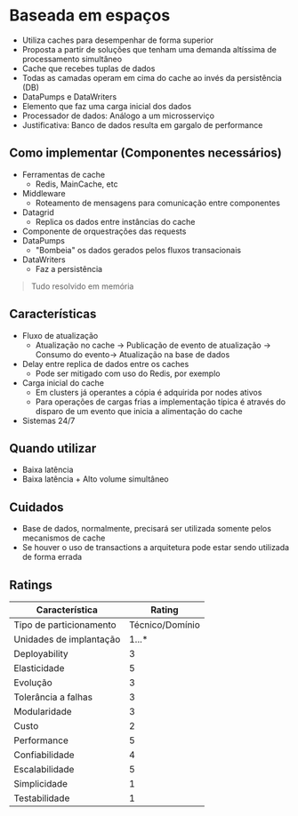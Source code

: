 # Baseada em espaços

- Utiliza caches para desempenhar de forma superior
- Proposta a partir de soluções que tenham uma demanda altíssima de
  processamento simultâneo
- Cache que recebes tuplas de dados
- Todas as camadas operam em cima do cache ao invés da persistência (DB)
- DataPumps e DataWriters
- Elemento que faz uma carga inicial dos dados
- Processador de dados: Análogo a um microsserviço
- Justificativa: Banco de dados resulta em gargalo de performance

## Como implementar (Componentes necessários)

- Ferramentas de cache
  - Redis, MainCache, etc
- Middleware
  - Roteamento de mensagens para comunicação entre componentes
- Datagrid
  - Replica os dados entre instâncias do cache
- Componente de orquestrações das requests
- DataPumps
  - "Bombeia" os dados gerados pelos fluxos transacionais
- DataWriters
  - Faz a persistência

> Tudo resolvido em memória

## Características

- Fluxo de atualização
  - Atualização no cache -> Publicação de evento de atualização -> Consumo do
    evento-> Atualização na base de dados
- Delay entre replica de dados entre os caches
  - Pode ser mitigado com uso do Redis, por exemplo
- Carga inicial do cache
  - Em clusters já operantes a cópia é adquirida por nodes ativos
  - Para operações de cargas frias a implementação típica é através do disparo
    de um evento que inicia a alimentação do cache
- Sistemas 24/7

## Quando utilizar

- Baixa latência
- Baixa latência + Alto volume simultâneo

## Cuidados

- Base de dados, normalmente, precisará ser utilizada somente pelos mecanismos
  de cache
- Se houver o uso de transactions a arquitetura pode estar sendo utilizada de
  forma errada

## Ratings

| Característica          | Rating          |
| ----------------------- | --------------- |
| Tipo de particionamento | Técnico/Domínio |
| Unidades de implantação | 1...*           |
| Deployability           | 3               |
| Elasticidade            | 5               |
| Evolução                | 3               |
| Tolerância a falhas     | 3               |
| Modularidade            | 3               |
| Custo                   | 2               |
| Performance             | 5               |
| Confiabilidade           | 4               |
| Escalabilidade          | 5               |
| Simplicidade            | 1               |
| Testabilidade           | 1               |

